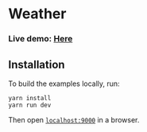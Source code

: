 # Weather 

### **Live demo:** [Here](https://aleksanderkakol.github.io/page-image/dist)


## Installation
To build the examples locally, run:

```
yarn install
yarn run dev
```

Then open [`localhost:9000`](http://localhost:9000) in a browser.